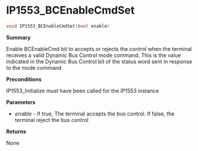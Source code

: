 # IP1553_BCEnableCmdSet

```c
void IP1553_BCEnableCmdSet(bool enable)
```

**Summary**

Enable BCEnableCmd bit to accepts or rejects the control when the terminal receives a valid Dynamic Bus Control mode command. This is the value indicated in the Dynamic Bus Control bit of the status word sent in response to the mode command

**Preconditions**

IP1553_Initialize must have been called for the IP1553 instance

**Parameters**

* *enable* - If true, The terminal accepts the bus control. If false, the terminal reject the bus control

**Returns**

None

